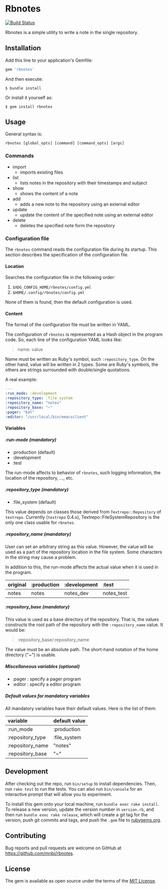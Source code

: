 # Rbnotes

[![Build Status](https://travis-ci.org/mnbi/rbnotes.svg?branch=main)](https://travis-ci.org/mnbi/rbnotes)

Rbnotes is a simple utility to write a note in the single repository.

## Installation

Add this line to your application's Gemfile:

```ruby
gem 'rbnotes'
```

And then execute:

    $ bundle install

Or install it yourself as:

    $ gem install rbnotes

## Usage

General syntax is:

``` shell
rbnotes [global_opts] [command] [command_opts] [args]
```

### Commands

- import
  - imports existing files
- list
  - lists notes in the repository with their timestamps and subject
- show
  - shows the content of a note
- add
  - adds a new note to the repository using an external editor
- update
  - update the content of the specified note using an external editor
- delete
  - deletes the specified note form the repository

### Configuration file

The `rbnotes` command reads the configuration file during its startup.
This section describes the specification of the configuration file.

#### Location

Searches the configuration file in the following order:

1. `$XDG_CONFIG_HOME/rbnotes/config.yml`
2. `$HOME/.config/rbnotes/config.yml`

None of them is found, then the default configuration is used.

#### Content

The format of the configuration file must be written in YAML.

The configuration of `rbnotes` is represented as a Hash object in the
program code.  So, each line of the configuration YAML looks like:

> name: value

Name must be written as Ruby's symbol, such `:repository_type`.  On
the other hand, value will be written in 2 types.  Some are Ruby's
symbols, the others are strings surrounded with double/single
quotations.

A real example:

``` yaml
---
:run_mode: :development
:repository_type: :file_system
:repository_name: "notes"
:repository_base: "~"
:pager: "bat"
:editor: "/usr/local/bin/emacsclient"
```

#### Variables

##### :run-mode (mandatory)

- :production (default)
- :development
- :test

The run-mode affects to behavior of `rbnotes`, such logging
information, the location of the repository, ..., etc.

##### :repository_type (mandatory)

- :file_system (default)

This value depends on classes those derived from
`Textrepo::Repository` of `textrepo`.  Currently (`textrepo` 0.4.x),
Textrepo::FileSystemRepository is the only one class usable for
`rbnotes`.

##### :repository_name (mandatory)

User can set an arbitrary string as this value.  However, the value
will be used as a part of the repository location in the file system.
Some characters in the string may cause a problem.

In addition to this, the run-mode affects the actual value when it is
used in the program.

| original | :production | :development | :test      |
|:------   |:------------|:-------------|:-----------|
| notes    | notes       | notes_dev    | notes_test |

##### :repository_base (mandatory)

This value is used as a base directory of the repository.  That is,
the values constructs the root path of the repository with
the `:repository_name` value.  It would be:

> :repository_base/:repository_name

The value must be an absolute path.  The short-hand notation of the
home directory ("~") is usable.

##### Miscellaneous variables (optional)

- :pager : specify a pager program
- :editor : specify a editor program

##### Default values for mandatory variables

All mandatory variables have their default values.  Here is the list
of them:

| variable         | default value |
|:-----------------|:--------------|
| :run_mode        | :production   |
| :repository_type | :file_system  |
| :repository_name | "notes"       |
| :repository_base | "~"           |

## Development

After checking out the repo, run `bin/setup` to install dependencies. Then, run `rake test` to run the tests. You can also run `bin/console` for an interactive prompt that will allow you to experiment.

To install this gem onto your local machine, run `bundle exec rake install`. To release a new version, update the version number in `version.rb`, and then run `bundle exec rake release`, which will create a git tag for the version, push git commits and tags, and push the `.gem` file to [rubygems.org](https://rubygems.org).

## Contributing

Bug reports and pull requests are welcome on GitHub at https://github.com/mnbi/rbnotes.


## License

The gem is available as open source under the terms of the [MIT License](https://opensource.org/licenses/MIT).
